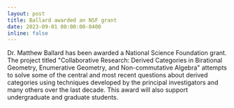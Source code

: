 ```yaml
---
layout: post
title: Ballard awarded an NSF grant
date: 2023-09-01 00:00:00-0400
inline: false
---
```


Dr. Matthew Ballard has been awarded a National Science Foundation grant.
The project titled "Collaborative Research: Derived Categories in Birational Geometry,
Enumerative Geometry, and Non-commutative Algebra" attempts to solve some of
the central and most recent questions about derived categories using techniques
developed by the principal investigators and many others over the last decade.
This award will also support undergraduate and graduate students.


